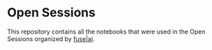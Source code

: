 # Open Sessions
This repository contains all the notebooks that were used in the Open Sessions organized by [fuse|ai](https://fuse.ai).
